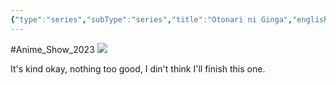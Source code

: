 ```yaml
---
{"type":"series","subType":"series","title":"Otonari ni Ginga","englishTitle":"A Galaxy Next Door","year":2023,"dataSource":"MALAPI","url":"https://myanimelist.net/anime/51705/Otonari_ni_Ginga","id":51705,"genres":["Comedy","Romance","Supernatural"],"studios":["Asahi Production"],"episodes":12,"duration":"24 min per ep","onlineRating":7.36,"actors":null,"image":"https://cdn.myanimelist.net/images/anime/1091/135041.jpg","released":true,"streamingServices":null,"airing":true,"airedFrom":"09/04/2023","airedTo":"01/01/1970","watched":false,"lastWatched":"","personalRating":0,"tags":["mediaDB/tv/series"],"dg-publish":true,"permalink":"/media-db/series/otonari-ni-ginga-2023/","dgPassFrontmatter":true,"noteIcon":"1","created":"2023-11-14T21:08:36.123+05:30","updated":"2023-12-10T09:52:47.483+05:30"}
---
```


#Anime_Show_2023 
<img src="https://cdn.myanimelist.net/images/anime/1091/135041.jpg">

It's kind okay, nothing too good, I din't think I'll finish this one.